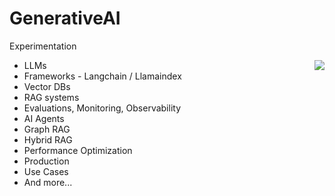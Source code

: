 # GenerativeAI
Experimentation

<p>
  <img align="right" src="https://static.liveperson.com/static-assets/2023/04/14142148/Blog_Generative_AI_small_2x.jpg"/>
</p>

- LLMs
- Frameworks - Langchain / Llamaindex
- Vector DBs
- RAG systems
- Evaluations, Monitoring, Observability
- AI Agents
- Graph RAG
- Hybrid RAG
- Performance Optimization
- Production
- Use Cases
- And more...
